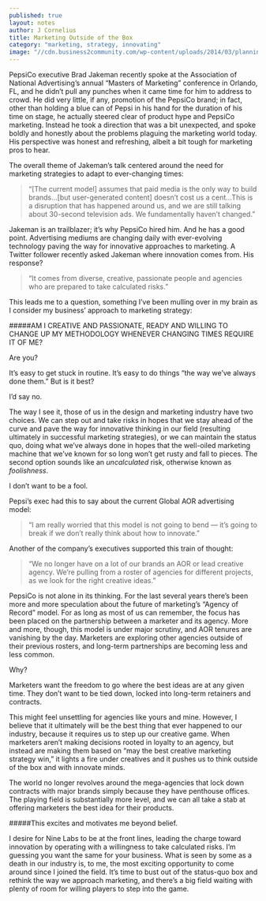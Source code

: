 ```yaml
---
published: true
layout: notes
author: J Cornelius
title: Marketing Outside of the Box
category: "marketing, strategy, innovating"
image: "//cdn.business2community.com/wp-content/uploads/2014/03/planning-for-a-mobile-future-www.icesugarmedia.com_.jpg"
---
```



PepsiCo executive Brad Jakeman recently spoke at the Association of National Advertising’s annual “Masters of Marketing” conference in Orlando, FL, and he didn’t pull any punches when it came time for him to address to crowd. He did very little, if any, promotion of the PepsiCo brand; in fact, other than holding a blue can of Pepsi in his hand for the duration of his time on stage, he actually steered clear of product hype and PepsiCo marketing. Instead he took a direction that was a bit unexpected, and spoke boldly and honestly about the problems plaguing the marketing world today. His perspective was honest and refreshing, albeit a bit tough for marketing pros to hear.

The overall theme of Jakeman’s talk centered around the need for marketing strategies to adapt to ever-changing times:

> “[The current model] assumes that paid media is the only way to build brands…[but user-generated content] doesn’t cost us a cent...This is a disruption that has happened around us, and we are still talking about 30-second television ads. We fundamentally haven’t changed.”

Jakeman is an trailblazer; it’s why PepsiCo hired him. And he has a good point. Advertising mediums are changing daily with ever-evolving technology paving the way for innovative approaches to marketing. A Twitter follower recently asked Jakeman where innovation comes from. His response?

> “It comes from diverse, creative, passionate people and agencies who are prepared to take calculated risks.”

This leads me to a question, something I’ve been mulling over in my brain as I consider my business’ approach to marketing strategy:

#####AM I CREATIVE AND PASSIONATE, READY AND WILLING TO CHANGE UP MY METHODOLOGY WHENEVER CHANGING TIMES REQUIRE IT OF ME?

Are you?

It’s easy to get stuck in routine. It’s easy to do things “the way we’ve always done them.” But is it best?

I’d say no.

The way I see it, those of us in the design and marketing industry have two choices. We can step out and take risks in hopes that we stay ahead of the curve and pave the way for innovative thinking in our field (resulting ultimately in successful marketing strategies), or we can maintain the status quo, doing what we’ve always done in hopes that the well-oiled marketing machine that we’ve known for so long won’t get rusty and fall to pieces. The second option sounds like an _uncalculated_ risk, otherwise known as _foolishness_. 

I don’t want to be a fool.

Pepsi’s exec had this to say about the current Global AOR advertising model:

> “I am really worried that this model is not going to bend — it’s going to break if we don’t really think about how to innovate.”

Another of the company’s executives supported this train of thought:

> “We no longer have on a lot of our brands an AOR or lead creative agency. We’re pulling from a roster of agencies for different projects, as we look for the right creative ideas.”

PepsiCo is not alone in its thinking. For the last several years there’s been more and more speculation about the future of marketing’s “Agency of Record” model. For as long as most of us can remember, the focus has been placed on the partnership between a marketer and its agency. More and more, though, this model is under major scrutiny, and AOR tenures are vanishing by the day. Marketers are exploring other agencies outside of their previous rosters, and long-term partnerships are becoming less and less common. 

Why?

Marketers want the freedom to go where the best ideas are at any given time. They don’t want to be tied down, locked into long-term retainers and contracts.

This might feel unsettling for agencies like yours and mine. However, I believe that it ultimately will be the best thing that ever happened to our industry, because it requires us to step up our creative game. When marketers aren’t making decisions rooted in loyalty to an agency, but instead are making them based on “may the best creative marketing strategy win,” it lights a fire under creatives and it pushes us to think outside of the box and with innovate minds. 

The world no longer revolves around the mega-agencies that lock down contracts with major brands simply because they have penthouse offices. The playing field is substantially more level, and we can all take a stab at offering marketers the best idea for their products.

#####This excites and motivates me beyond belief.

I desire for Nine Labs to be at the front lines, leading the charge toward innovation by operating with a willingness to take calculated risks. I’m guessing you want the same for your business. What is seen by some as a death in our industry is, to me, the most exciting opportunity to come around since I joined the field. It’s time to bust out of the status-quo box and rethink the way we approach marketing, and there’s a big field waiting with plenty of room for willing players to step into the game.
